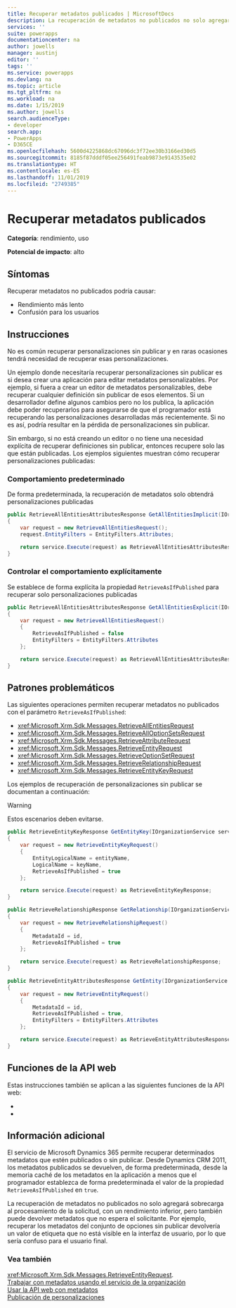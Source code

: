 ```yaml
---
title: Recuperar metadatos publicados | MicrosoftDocs
description: La recuperación de metadatos no publicados no solo agregará sobrecarga al procesamiento de la solicitud, con un rendimiento inferior, pero también puede devolver metadatos que no espera el solicitante.
services: ''
suite: powerapps
documentationcenter: na
author: jowells
manager: austinj
editor: ''
tags: ''
ms.service: powerapps
ms.devlang: na
ms.topic: article
ms.tgt_pltfrm: na
ms.workload: na
ms.date: 1/15/2019
ms.author: jowells
search.audienceType:
- developer
search.app:
- PowerApps
- D365CE
ms.openlocfilehash: 5600d4225868dc67096dc3f72ee30b3166ed30d5
ms.sourcegitcommit: 8185f87dddf05ee256491feab9873e9143535e02
ms.translationtype: HT
ms.contentlocale: es-ES
ms.lasthandoff: 11/01/2019
ms.locfileid: "2749385"
---
```

# <a name="retrieve-published-metadata"></a>Recuperar metadatos publicados

**Categoría**: rendimiento, uso

**Potencial de impacto**: alto

<a name='symptoms'></a>

## <a name="symptoms"></a>Síntomas

Recuperar metadatos no publicados podría causar:

- Rendimiento más lento
- Confusión para los usuarios

<a name='guidance'></a>

## <a name="guidance"></a>Instrucciones

No es común recuperar personalizaciones sin publicar y en raras ocasiones tendrá necesidad de recuperar esas personalizaciones.

Un ejemplo donde necesitaría recuperar personalizaciones sin publicar es si desea crear una aplicación para editar metadatos personalizables.  Por ejemplo, si fuera a crear un editor de metadatos personalizables, debe recuperar cualquier definición sin publicar de esos elementos. Si un desarrollador define algunos cambios pero no los publica, la aplicación debe poder recuperarlos para asegurarse de que el programador está recuperando las personalizaciones desarrolladas más recientemente. Si no es así, podría resultar en la pérdida de personalizaciones sin publicar.

Sin embargo, si no está creando un editor o no tiene una necesidad explícita de recuperar definiciones sin publicar, entonces recupere solo las que están publicadas. Los ejemplos siguientes muestran cómo recuperar personalizaciones publicadas:

### <a name="default-behavior"></a>Comportamiento predeterminado

De forma predeterminada, la recuperación de metadatos solo obtendrá personalizaciones publicadas

```csharp
public RetrieveAllEntitiesAttributesResponse GetAllEntitiesImplicit(IOrganizationService service)
{
    var request = new RetrieveAllEntitiesRequest();
    request.EntityFilters = EntityFilters.Attributes;

    return service.Execute(request) as RetrieveAllEntitiesAttributesResponse;
}
```

### <a name="explictly-controlling-the-behavior"></a>Controlar el comportamiento explícitamente

Se establece de forma explícita la propiedad `RetrieveAsIfPublished` para recuperar solo personalizaciones publicadas

```csharp
public RetrieveAllEntitiesAttributesResponse GetAllEntitiesExplicit(IOrganizationService service)
{
    var request = new RetrieveAllEntitiesRequest()
    {
        RetrieveAsIfPublished = false
        EntityFilters = EntityFilters.Attributes
    };

    return service.Execute(request) as RetrieveAllEntitiesAttributesResponse;
}
```

<a name='problem'></a>

## <a name="problematic-patterns"></a>Patrones problemáticos

Las siguientes operaciones permiten recuperar metadatos no publicados con el parámetro `RetrieveAsIfPublished`:

- <xref:Microsoft.Xrm.Sdk.Messages.RetrieveAllEntitiesRequest>
- <xref:Microsoft.Xrm.Sdk.Messages.RetrieveAllOptionSetsRequest>
- <xref:Microsoft.Xrm.Sdk.Messages.RetrieveAttributeRequest>
- <xref:Microsoft.Xrm.Sdk.Messages.RetrieveEntityRequest>
- <xref:Microsoft.Xrm.Sdk.Messages.RetrieveOptionSetRequest>
- <xref:Microsoft.Xrm.Sdk.Messages.RetrieveRelationshipRequest>
- <xref:Microsoft.Xrm.Sdk.Messages.RetrieveEntityKeyRequest>

Los ejemplos de recuperación de personalizaciones sin publicar se documentan a continuación:

> [!WARNING]
> Estos escenarios deben evitarse.

```csharp
public RetrieveEntityKeyResponse GetEntityKey(IOrganizationService service, string entityName, string keyName)
{
    var request = new RetrieveEntityKeyRequest()
    {
        EntityLogicalName = entityName,
        LogicalName = keyName,
        RetrieveAsIfPublished = true
    };

    return service.Execute(request) as RetrieveEntityKeyResponse;
}

public RetrieveRelationshipResponse GetRelationship(IOrganizationService service, Guid id)
{
    var request = new RetrieveRelationshipRequest()
    {
        MetadataId = id,
        RetrieveAsIfPublished = true
    };

    return service.Execute(request) as RetrieveRelationshipResponse;
}

public RetrieveEntityAttributesResponse GetEntity(IOrganizationService service, Guid id)
{
    var request = new RetrieveEntityRequest()
    {
        MetadataId = id,
        RetrieveAsIfPublished = true,
        EntityFilters = EntityFilters.Attributes
    };

    return service.Execute(request) as RetrieveEntityAttributesResponse;
}
```

## <a name="web-api-functions"></a>Funciones de la API web

Estas instrucciones también se aplican a las siguientes funciones de la API web:

- <xref href="Microsoft.Dynamics.CRM.RetrieveAllEntities?text=RetrieveAllEntities Function" />
- <xref href="Microsoft.Dynamics.CRM.RetrieveEntity?text=RetrieveEntity Function" />

<a name='additional'></a>

## <a name="additional-information"></a>Información adicional

El servicio de Microsoft Dynamics 365 permite recuperar determinados metadatos que estén publicados o sin publicar. Desde Dynamics CRM 2011, los metadatos publicados se devuelven, de forma predeterminada, desde la memoria caché de los metadatos en la aplicación a menos que el programador establezca de forma predeterminada el valor de la propiedad `RetrieveAsIfPublished` en `true`.

La recuperación de metadatos no publicados no solo agregará sobrecarga al procesamiento de la solicitud, con un rendimiento inferior, pero también puede devolver metadatos que no espera el solicitante. Por ejemplo, recuperar los metadatos del conjunto de opciones sin publicar devolvería un valor de etiqueta que no está visible en la interfaz de usuario, por lo que sería confuso para el usuario final.

<a name='seealso'></a>

### <a name="see-also"></a>Vea también

<xref:Microsoft.Xrm.Sdk.Messages.RetrieveEntityRequest>.<xref href="Microsoft.Xrm.Sdk.Messages.RetrieveEntityRequest.RetrieveAsIfPublished?text=RetrieveAsIfPublished Property" /><br />
[Trabajar con metadatos usando el servicio de la organización](../../org-service/work-with-metadata.md)<br />
[Usar la API web con metadatos](../../webapi/use-web-api-metadata.md)<br />
[Publicación de personalizaciones](/powerapps/developer/model-driven-apps/publish-customizations#retrieving-unpublished-metadata)
